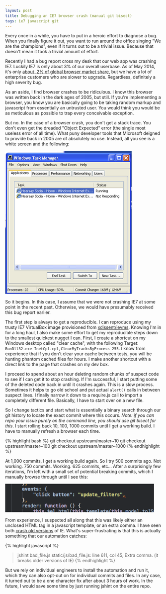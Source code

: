 ```yaml
---
layout: post
title: Debugging an IE7 browser crash (manual git bisect)
tags: ie7 javascript git
---
```


Every once in a while, you have to put in a heroic effort to diagnose a bug. When
you finally figure it out, you want to run around the office singing "We are the
champions", even if it turns out to be a trivial issue. Because that doesn't mean
it took a trivial amount of effort.

Recently I had a bug report cross my desk that our web app was crashing IE7.
Luckily IE7 is only about 3% of our overall userbase. As of May 2014, it's only
[about .2% of global browser market share](http://www.w3schools.com/browsers/browsers_explorer.asp),
but we have a lot of enterprise customers who are slower to upgrade. Regardless,
definitely a high severity bug.

As an aside, I find browser crashes to be ridiculous. I know this browser was
written back in the dark ages of 2005, but still. If you're implementing a browser,
you know you are basically going to be taking random markup and javascript from
essentially an untrusted user. You would think you would be as meticulous as
possible to trap every conceivable exception.

But no. In the case of a browser crash, you don't get a stack trace. You don't even
get the dreaded "Object Expected" error (the single most useless error of all time).
What puny developer tools that Microsoft deigned to provide back in 2005 are of
absolutely no use. Instead, all you see is a white screen and the following:

![ie7 not responding](/images/ie7_not_responding.png)

So it begins. In this case, I assume that we were not crashing IE7 at some point in
the recent past. Otherwise, we would have presumably received this bug report
earlier.

The first step is always to get a reproducible. I can reproduce using my trusty
IE7 VirtualBox image provisioned from [xdissent/ievms](https://github.com/xdissent/ievms).
Knowing I'm in for a long haul, I also make some effort to get my reproducible steps
down to the smallest quickest nugget I can. First, I create a shortcut on my Windows
desktop called "clear cache", with the following Target: `RunDll32.exe InetCpl.cpl,ClearMyTracksByProcess 255`.
I know from experience that if you don't clear your cache between tests, you will be
hunting phantom cached files for hours. I make another shortcut with a direct link
to the page that crashes on my dev box.

I proceed to spend about an hour deleting random chunks of suspect code to see if I
can get it to stop crashing. If I'm successful, I start putting some of the deleted
code back in until it crashes again. This is a slow process. Sometimes it helps to
go old school and put actual `alert()` calls in between suspect lines. I finally
narrow it down to a require.js call to import a completely different file. Basically,
I have to start over on a new file.

So I change tactics and start what is essentially a binary search through our git
history to locate the exact commit where this occurs. *Note: if you can repo your
issue purely on the command line, you should use git bisect for this*.  I start
rolling back 10, 100, 1000 commits until I get a working build. I have to manually
refresh a browser each time.

{% highlight bash %}
git checkout upstream/master~10
git checkout upstream/master~100
git checkout upstream/master~1000
{% endhighlight %}

At 1,000 commits, I get a working build again. So I try 500 commits ago. Not working.
750 commits. Working. 625 commits, etc... After a surprisingly few iterations, I'm
left with a small set of potential breaking commits, which I manually browse through until
I see this:

![ie7 extra comma](/images/ie7_extra_comma.png)

From experience, I suspected all along that this was likely either an unclosed HTML
tag in a javascript template, or an extra comma. I have seen both [crash old versions](http://blog.bottomlessinc.com/2010/01/ie-bug-dont-put-extra-commas-in-your-js-arrays/)
of IE. What's super-frustrating is that this is actually something that our automation
catches:

{% highlight javascript %}
>jshint bad_file.js
static/js/bad_file.js: line 611, col 45, Extra comma. (it breaks older versions of IE)
{% endhighlight %}

But we rely on individual engineers to install the automation and run it, which they
can also opt-out on for individual commits and files. In any case, it turned out to be
a one character fix after about 3 hours of work. In the future, I would save some
time by just running jshint on the entire repo.
